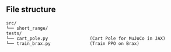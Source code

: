 
## File structure

```
src/
└── short_range/
tests/
└── cart_pole.py                (Cart Pole for MuJoCo in JAX)
└── train_brax.py               (Train PPO on Brax)
```